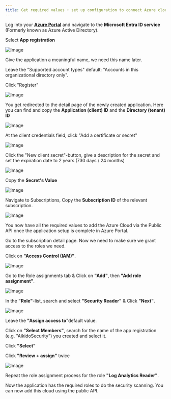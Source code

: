 ```yaml
---
title: Get required values + set up configuration to connect Azure cloud via public API
---
```



Log into your [**Azure Portal**](https://portal.azure.com/) and navigate to the **Microsoft Entra ID service** (Formerly known as Azure Active Directory).

Select **App registration**

![Image](https://ucarecdn.com/7272798b-6ece-4bc5-9e40-df364a5e7a1f/)

Give the application a meaningful name, we need this name later. 

Leave the "Supported account types" default: "Accounts in this organizational directory only".

Click "Register"

![Image](https://ucarecdn.com/a59aca40-8623-4b87-a76b-06ed42ea2ba4/)

You get redirected to the detail page of the newly created application. Here you can find and copy the **Application (client) ID** and the **Directory (tenant) ID**

![Image](https://ucarecdn.com/f919c8fa-39ae-4cb0-9bec-2d25b03306b4/)

At the client credentials field, click "Add a certificate or secret"

![Image](https://ucarecdn.com/5d15f5a3-597a-473f-87d0-733e9859afaa/)

Click the "New client secret"-button, give a description for the secret and set the expiration date to 2 years (730 days / 24 months)

![Image](https://ucarecdn.com/d12ff208-e713-46a2-a2a0-c637ff7c9f21/)

Copy the **Secret's Value**

![Image](https://ucarecdn.com/4859aaf5-4ea3-4395-afb6-fda023ffdae2/)

Navigate to Subscriptions, Copy the **Subscription ID** of the relevant subscription.

![Image](https://ucarecdn.com/ba21e769-470f-45ac-8943-e91e79e38637/)

You now have all the required values to add the Azure Cloud via the Public API once the application setup is complete in Azure Portal.

Go to the subscription detail page. Now we need to make sure we grant access to the roles we need.

Click on **"Access Control (IAM)"**.

![Image](https://ucarecdn.com/4b484f3d-1809-4a49-aab8-73b3c23cdcbd/)

Go to the Role assignments tab & Click on **"Add"**, then **"Add role assignment"**.

![Image](https://ucarecdn.com/0d132105-5281-4e43-a5df-068e79afe0d1/)

In the **"Role"**-list, search and select **"Security Reader"** & Click **"Next"**.

![Image](https://ucarecdn.com/2db28119-d664-4080-9e28-5871d87b0111/)

Leave the **"Assign access to**"default value.

Click on **"Select Members"**, search for the name of the app registration (e.g. "AikidoSecurity") you created and select it.

Click **"Select"**

Click **"Review + assign"** twice

![Image](https://ucarecdn.com/c423fb1d-21e0-43ed-b243-f26cf556418a/)

Repeat the role assignment process for the role **"Log Analytics Reader"**.

Now the application has the required roles to do the security scanning. You can now add this cloud using the public API.